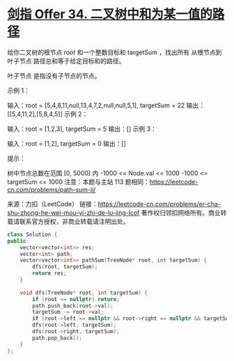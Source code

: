 # [剑指 Offer 34. 二叉树中和为某一值的路径](https://leetcode-cn.com/problems/er-cha-shu-zhong-he-wei-mou-yi-zhi-de-lu-jing-lcof/)

给你二叉树的根节点 root 和一个整数目标和 targetSum ，找出所有 从根节点到叶子节点 路径总和等于给定目标和的路径。

叶子节点 是指没有子节点的节点。

 

示例 1：



输入：root = [5,4,8,11,null,13,4,7,2,null,null,5,1], targetSum = 22
输出：[[5,4,11,2],[5,8,4,5]]
示例 2：



输入：root = [1,2,3], targetSum = 5
输出：[]
示例 3：

输入：root = [1,2], targetSum = 0
输出：[]


提示：

树中节点总数在范围 [0, 5000] 内
-1000 <= Node.val <= 1000
-1000 <= targetSum <= 1000
注意：本题与主站 113 题相同：https://leetcode-cn.com/problems/path-sum-ii/

来源：力扣（LeetCode）
链接：https://leetcode-cn.com/problems/er-cha-shu-zhong-he-wei-mou-yi-zhi-de-lu-jing-lcof
著作权归领扣网络所有。商业转载请联系官方授权，非商业转载请注明出处。

```c++
class Solution {
public:
    vector<vector<int>> res;
    vector<int> path;
    vector<vector<int>> pathSum(TreeNode* root, int targetSum) {
        dfs(root, targetSum);
        return res;
    }
    
    void dfs(TreeNode* root, int targetSum) {
        if (root == nullptr) return;
        path.push_back(root->val);
        targetSum -= root->val;
        if (root->left == nullptr && root->right == nullptr && targetSum == 0) res.push_back(path);
        dfs(root->left, targetSum);
        dfs(root->right, targetSum);
        path.pop_back();
    }
};
```

